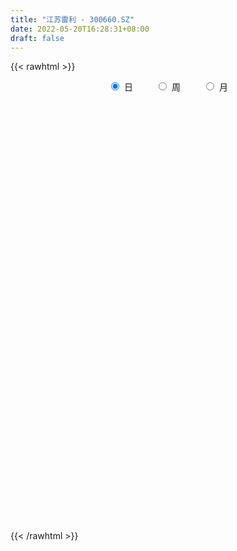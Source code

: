 ```yaml
---
title: "江苏雷利 - 300660.SZ"
date: 2022-05-20T16:28:31+08:00
draft: false
---
```

{{< rawhtml >}}
    <div style="text-align: center">
        <label style="padding: 1rem;"><input style="margin-right: .5rem" type="radio" name="period" value="D" checked onclick="period_change(this)">日</label>
        <label style="padding: 1rem;"><input style="margin-right: .5rem" type="radio" name="period" value="W" onclick="period_change(this)">周</label>
        <label style="padding: 1rem;"><input style="margin-right: .5rem" type="radio" name="period" value="M" onclick="period_change(this)">月</label>
    </div>
    <div id="chart" style="height: 700px;"></div> 
    <script type="text/javascript">
        const D_v = [18212.62,13602.16,22638.47,30688.17,16677.58,13770.68,15318.28,13993.6,10429.34,13231.36,35379.14,36977.84,20770.5,19318.08,13027.74,27598.6,20197.17,22085.17,17814.65,19044.44,10967.69,9831.09,13785.48,11410.17,9600.2,11944.2,9345.96,57490.94,29128.0,15363.92,13979.09,13079.32,10634.38,15704.59,8491.41,9332.41,8872.46,18410.41,54570.73,36798.44,25880.88,20457.76,26029.63,28889.64,24336.36,15815.64,35443.88,31363.63,48476.03,34643.98,39084.92,118662.43,126195.39,85886.24,130166.3,200307.66,227377.21,176655.79,147904.97,137652.65,107807.71,78541.94,90539.6,72560.65,63195.58,45118.06,57731.21,61768.02,48194.64,52496.64,36331.47,25894.61,60601.31,57647.65,56613.77,40212.43,48151.85,85268.0,69148.36,35548.27,35657.9,42116.92,42008.68,26732.12,24503.56,35610.36,19392.86,20643.08,29662.1,32069.59,21390.6,36015.08,19051.45,13769.8,18108.59,19992.4,22591.59,13539.48,14946.23,21528.19,14798.61,13510.52,13236.88,13174.68,21281.36,21417.24,37147.68,131300.22,120363.52,78571.19,92066.36,76852.61,135238.87,113368.34,125539.39,89462.72,121589.6,243300.64,153957.78,147878.83,109537.11,93308.0,66403.68,60517.34,84748.15,55323.28,67740.48,72016.2,58498.72,76739.4,82985.68,79725.75,84306.4,56615.28,67200.19,40825.32,33281.68,41100.64,25290.64,60995.27,72166.64,58863.62,27056.52,20612.87,20973.08,19100.32,25601.92,17594.0,25478.92,22473.55,48141.52,38835.41,34725.61,38220.41,28424.36,35120.04,17841.28,14618.82,13593.52,12573.38,11994.72,29742.28,15092.22,17794.42,16215.15,10385.75,17003.26,11099.36,11629.24,19864.31,14223.68,18707.71,11625.13,11635.16,11960.0,16305.52,29495.64,23361.36,13616.59,17989.48,27125.84,19760.77,16979.81,20410.12,25344.92,17012.04,16291.6,25126.6,21837.66,14924.84,17313.6,17337.52,18806.88,23046.64,20669.8,19975.72,9723.2,9537.0,12789.6,18449.52,23382.75,26608.56,24232.24,27489.18,17008.71,12198.6,17713.52,18394.48,14332.12,10875.0,11264.2,7717.0,10356.52,10881.0,18307.35,14431.84,10383.4,10419.0,14303.8,10147.76,12689.0,14784.28,9507.54,13025.68,8809.98,8658.72,15606.0,9569.0,11004.96,10342.55,7609.6,7328.52,8159.0,18285.09,14475.16,15193.2,10834.08,13674.8,12393.0,11671.6,6181.55,9900.6,15700.04,9388.64,8273.44,10180.81,8208.12,9989.0,49613.01,27386.99]
const D_histogram = [0.0,0.0006254131,0.0165802363,-0.0348462587,-0.0496154475,-0.0498769075,-0.0733627187,-0.0657108893,-0.0787246554,-0.1007089002,-0.0258592648,0.0627677716,0.1159358807,0.1226146283,0.1038966801,0.1380027201,0.1619402247,0.1373306067,0.1431625428,0.1175308443,0.0957115645,0.075337634,0.0399180826,-0.002604407,-0.0221231048,-0.0235971396,-0.0506443202,0.0450210106,0.0484712234,0.0633926989,0.0520304377,0.0285001401,0.0227624048,-0.018799467,-0.0391121423,-0.0723938598,-0.0595641545,-0.0311330311,0.0458624392,0.0272646038,-0.0145985843,-0.0318019889,0.0031630866,0.0370773867,0.0454963716,0.0265413514,0.0749631352,0.0735614589,0.1372018923,0.1728665953,0.2014965845,0.4056376106,0.6500855402,0.747233209,0.7739781396,1.0999598463,1.3309730614,1.6079335991,1.6261989522,1.6008233302,1.4877019482,1.3610512348,0.9780161317,0.5523282289,0.2485981006,0.0219861098,-0.2312524849,-0.4714234464,-0.6106053374,-0.8558526797,-1.0117358227,-1.1030441443,-1.1542357447,-1.0683931777,-0.9459502458,-0.94778113,-0.8657041121,-0.9005670241,-0.9352842192,-0.9232006123,-0.9434919383,-0.8308896213,-0.7264313769,-0.6417468719,-0.52393137,-0.4822293747,-0.4599647146,-0.4142639056,-0.3917013615,-0.3526607776,-0.2700733257,-0.3304694622,-0.3393576926,-0.3153605413,-0.2961795588,-0.3097038284,-0.3231669752,-0.2943061832,-0.3214463231,-0.2373034698,-0.1651381869,-0.1396247449,-0.1360747004,-0.0772437685,0.0107754857,0.0371458971,0.1248790503,0.4267934282,0.659805271,0.7574159177,0.640148411,0.6188022995,0.7855599872,0.891206696,0.6740121507,0.4710856796,0.682335718,1.0039845108,1.0738219092,1.127777335,0.9372739696,0.8643276091,0.672911995,0.5395490359,0.2977240351,0.1262743949,-0.0695848372,-0.1924601164,-0.218676299,-0.2756095186,-0.2320347303,-0.1463641774,-0.1641870109,-0.2308909135,-0.3778163848,-0.509024088,-0.5476752385,-0.5984296284,-0.6080731584,-0.5294309658,-0.3887962165,-0.4780824926,-0.4676687464,-0.4325355499,-0.432542363,-0.4018957369,-0.317626959,-0.2704509746,-0.201155594,-0.1173412487,0.0027177158,0.0594221421,0.0624601935,-0.0456597914,-0.1423747406,-0.3350368045,-0.4289164007,-0.4537057958,-0.4596606217,-0.4345815375,-0.3859079508,-0.4115479742,-0.4272392208,-0.3512973018,-0.3257627816,-0.2507321152,-0.1550599287,-0.058770038,-0.0142317799,0.0600230659,0.1348344408,0.1579023385,0.1316530393,0.0551469916,-0.0004727054,0.0135223489,-0.1044742823,-0.1220021196,-0.1838511861,-0.220679075,-0.158980367,-0.1283820027,-0.0637049487,-0.0345201513,-0.0724284611,-0.0883340015,-0.0709063839,-0.0071729211,0.0611996545,0.0930183546,0.1536526348,0.2032921422,0.2678636991,0.2637704219,0.2909194139,0.3151425434,0.3144838797,0.2924421329,0.2319597483,0.1257747078,0.0032438003,-0.1020566715,-0.1946338674,-0.2260764531,-0.2278865059,-0.2679450733,-0.352878967,-0.3343242138,-0.2670698759,-0.204117291,-0.1320177527,-0.0742563557,-0.0168533509,0.0035309105,0.0436701045,0.033360831,0.0129556575,0.0395931983,0.0674261573,0.081632121,0.0946624881,0.0658520575,0.0408947745,-0.0231901705,-0.0305297324,-0.0560930663,-0.0182204744,-0.0076253059,0.0351126431,0.084189462,0.0987368974,0.0657654531,0.0428792189,-0.0772447659,-0.1778138448,-0.1666370506,-0.1488057017,-0.0603904503,0.0537283061,0.1133969297,0.1604397713,0.2133298719,0.2557771098,0.2901471948,0.3144389296,0.3202128407,0.3146239841,0.3193579961,0.3487314351,0.3305869753]
const D_fast = [0.0,0.0007817664,0.0208816487,-0.039256411,-0.0664294617,-0.0791601485,-0.1209866394,-0.1297625323,-0.1624574623,-0.2096189321,-0.141234113,-0.0369151337,0.0452369456,0.0825693503,0.0898255721,0.1584322921,0.2228548529,0.2325778865,0.2742004583,0.2779514709,0.2800600822,0.2785205602,0.2530805295,0.2099069381,0.1848574641,0.1774841444,0.1377758838,0.2446964672,0.2602644859,0.2910341361,0.2926794844,0.2762742218,0.2762270877,0.2299653491,0.1998746382,0.1484944558,0.1464331225,0.1670809881,0.2555420682,0.2437603837,0.1982475496,0.1730936477,0.2088494949,0.2520331417,0.2718262195,0.2595065371,0.3266691047,0.3436577932,0.4415986996,0.5204800514,0.5994841868,0.9050346156,1.3120039302,1.5959599012,1.8161993668,2.417171035,2.9809275155,3.659871453,4.0846865441,4.4595167546,4.7183208597,4.931932955,4.7934018849,4.5057960392,4.2642154361,4.0430999728,3.7320482568,3.3740214337,3.0821882084,2.6229776962,2.2141605974,1.8470912398,1.5073407033,1.3260849758,1.2120403462,0.9732641795,0.8389151694,0.5789105014,0.3103722515,0.0916557053,-0.1645086053,-0.2596286936,-0.3367782934,-0.4125305063,-0.4256978469,-0.5045531953,-0.5972797139,-0.6551448812,-0.7305076776,-0.779632288,-0.7645631676,-0.9075766696,-1.0013043231,-1.0561473072,-1.1110112143,-1.2019614411,-1.2962163317,-1.3409320855,-1.4484338062,-1.4236168203,-1.3927360842,-1.4021288284,-1.432597459,-1.3930774692,-1.3023643436,-1.2667074579,-1.1477545421,-0.7391418071,-0.3411786466,-0.0542140205,-0.0114444244,0.121910039,0.4850577235,0.8135061062,0.7648145986,0.6796595474,1.0614935153,1.6341384358,1.9724313116,2.3083310711,2.3521461981,2.4952817398,2.4720941245,2.4736184244,2.3062244323,2.1663433909,1.9530879494,1.7820976411,1.7012123838,1.5753767846,1.5609428902,1.6100223988,1.5511528126,1.4267261817,1.1853466141,0.9268828889,0.7513129288,0.5509511318,0.3892893122,0.3355737633,0.3790094585,0.1702025592,0.0636991189,-0.0093015722,-0.117443976,-0.1872712841,-0.182409246,-0.2028460053,-0.1838395232,-0.1293604899,-0.0086220965,0.0629378653,0.0815909651,-0.0379439677,-0.1702526021,-0.4466738671,-0.6477825635,-0.7859984075,-0.9068683889,-0.990434689,-1.03823809,-1.1667651069,-1.2892661588,-1.3011485652,-1.3570547404,-1.3447071028,-1.2877998984,-1.2062025172,-1.1652222041,-1.0759615918,-0.9674416068,-0.9048981244,-0.8982341638,-0.9609534635,-1.0166913369,-0.9993156954,-1.1434308972,-1.1914592644,-1.2992711274,-1.391268785,-1.3693151688,-1.3708123052,-1.3220614883,-1.3015067288,-1.3575221539,-1.3955111946,-1.395810173,-1.3338699404,-1.2501974512,-1.1951241625,-1.0960767236,-0.9956141806,-0.864076699,-0.8022273707,-0.7023485252,-0.5993397599,-0.5213774537,-0.4703086673,-0.4728011148,-0.5475424783,-0.6692624357,-0.8000770755,-0.9413127382,-1.0292744371,-1.0880561164,-1.1951009522,-1.3682545876,-1.4332808878,-1.4327940189,-1.4208707567,-1.3817756566,-1.3425783485,-1.2893886815,-1.2681216924,-1.2170649723,-1.2190340381,-1.2362002972,-1.1996644568,-1.1549749585,-1.1203609646,-1.0836649754,-1.0960123916,-1.110745981,-1.1806284687,-1.1956004636,-1.2351870641,-1.2018695908,-1.1931807488,-1.1416646391,-1.0715404546,-1.0323087949,-1.0488388759,-1.0610053054,-1.2004404817,-1.3454630218,-1.3759454902,-1.3953155668,-1.321997928,-1.194447095,-1.106429239,-1.0192764545,-0.913053886,-0.8066623707,-0.6997554869,-0.5968540197,-0.5110268984,-0.437959759,-0.353386248,-0.2368299502,-0.1723276661]
const D_slow = [0.0,0.0001563533,0.0043014124,-0.0044101523,-0.0168140142,-0.0292832411,-0.0476239207,-0.064051643,-0.0837328069,-0.1089100319,-0.1153748481,-0.0996829053,-0.0706989351,-0.040045278,-0.014071108,0.020429572,0.0609146282,0.0952472799,0.1310379156,0.1604206266,0.1843485177,0.2031829262,0.2131624469,0.2125113451,0.2069805689,0.201081284,0.188420204,0.1996754566,0.2117932625,0.2276414372,0.2406490467,0.2477740817,0.2534646829,0.2487648161,0.2389867805,0.2208883156,0.205997277,0.1982140192,0.209679629,0.21649578,0.2128461339,0.2048956367,0.2056864083,0.214955755,0.2263298479,0.2329651857,0.2517059695,0.2700963342,0.3043968073,0.3476134561,0.3979876023,0.4993970049,0.66191839,0.8487266922,1.0422212271,1.3172111887,1.6499544541,2.0519378538,2.4584875919,2.8586934244,3.2306189115,3.5708817202,3.8153857531,3.9534678104,4.0156173355,4.021113863,3.9633007417,3.8454448801,3.6927935458,3.4788303759,3.2258964202,2.9501353841,2.6615764479,2.3944781535,2.157990592,1.9210453095,1.7046192815,1.4794775255,1.2456564707,1.0148563176,0.778983333,0.5712609277,0.3896530835,0.2292163655,0.098233523,-0.0223238206,-0.1373149993,-0.2408809757,-0.338806316,-0.4269715104,-0.4944898419,-0.5771072074,-0.6619466306,-0.7407867659,-0.8148316556,-0.8922576127,-0.9730493565,-1.0466259023,-1.1269874831,-1.1863133505,-1.2275978973,-1.2625040835,-1.2965227586,-1.3158337007,-1.3131398293,-1.303853355,-1.2726335924,-1.1659352354,-1.0009839176,-0.8116299382,-0.6515928354,-0.4968922606,-0.3005022637,-0.0777005898,0.0908024479,0.2085738678,0.3791577973,0.630153925,0.8986094023,1.1805537361,1.4148722285,1.6309541307,1.7991821295,1.9340693885,2.0085003972,2.040068996,2.0226727867,1.9745577576,1.9198886828,1.8509863032,1.7929776206,1.7563865762,1.7153398235,1.6576170951,1.5631629989,1.4359069769,1.2989881673,1.1493807602,0.9973624706,0.8650047291,0.767805675,0.6482850518,0.5313678653,0.4232339778,0.315098387,0.2146244528,0.135217713,0.0676049694,0.0173160709,-0.0120192413,-0.0113398123,0.0035157232,0.0191307716,0.0077158237,-0.0278778615,-0.1116370626,-0.2188661628,-0.3322926117,-0.4472077672,-0.5558531515,-0.6523301392,-0.7552171328,-0.862026938,-0.9498512634,-1.0312919588,-1.0939749876,-1.1327399698,-1.1474324793,-1.1509904242,-1.1359846577,-1.1022760475,-1.0628004629,-1.0298872031,-1.0161004552,-1.0162186315,-1.0128380443,-1.0389566149,-1.0694571448,-1.1154199413,-1.1705897101,-1.2103348018,-1.2424303025,-1.2583565396,-1.2669865775,-1.2850936927,-1.3071771931,-1.3249037891,-1.3266970194,-1.3113971057,-1.2881425171,-1.2497293584,-1.1989063228,-1.1319403981,-1.0659977926,-0.9932679391,-0.9144823033,-0.8358613334,-0.7627508001,-0.7047608631,-0.6733171861,-0.672506236,-0.6980204039,-0.7466788708,-0.803197984,-0.8601696105,-0.9271558788,-1.0153756206,-1.098956674,-1.165724143,-1.2167534657,-1.2497579039,-1.2683219928,-1.2725353306,-1.2716526029,-1.2607350768,-1.2523948691,-1.2491559547,-1.2392576551,-1.2224011158,-1.2019930856,-1.1783274635,-1.1618644492,-1.1516407555,-1.1574382982,-1.1650707313,-1.1790939978,-1.1836491164,-1.1855554429,-1.1767772821,-1.1557299166,-1.1310456923,-1.114604329,-1.1038845243,-1.1231957158,-1.167649177,-1.2093084396,-1.2465098651,-1.2616074776,-1.2481754011,-1.2198261687,-1.1797162259,-1.1263837579,-1.0624394804,-0.9899026817,-0.9112929493,-0.8312397391,-0.7525837431,-0.6727442441,-0.5855613853,-0.5029146415]
const D_data = [['2021-04-22', 18.8683, 19.2984, 18.8292, 19.4255],['2021-04-23', 19.1616, 19.3082, 19.1322, 19.4744],['2021-04-26', 19.3375, 19.5526, 19.1518, 19.7384],['2021-04-27', 19.3375, 18.6043, 18.5261, 19.3375],['2021-04-28', 18.4968, 18.8487, 18.4675, 19.1518],['2021-04-29', 18.7021, 18.9465, 18.7021, 19.0345],['2021-04-30', 18.8976, 18.5359, 18.5066, 19.1225],['2021-05-06', 18.5554, 18.8194, 18.2915, 18.8878],['2021-05-07', 18.8585, 18.4772, 18.4283, 18.9172],['2021-05-10', 18.4675, 18.1839, 18.0862, 18.5652],['2021-05-11', 18.0275, 19.4744, 17.9395, 19.5526],['2021-05-12', 19.582, 20.0903, 19.3669, 20.1294],['2021-05-13', 20.0317, 20.0903, 19.7579, 20.1588],['2021-05-14', 20.0805, 19.7579, 19.6406, 20.0805],['2021-05-17', 19.7579, 19.494, 19.3864, 19.8948],['2021-05-18', 19.406, 20.2956, 19.3669, 20.4032],['2021-05-19', 20.1783, 20.452, 19.9535, 20.4814],['2021-05-20', 20.452, 19.973, 19.8752, 20.6085],['2021-05-21', 19.9437, 20.4325, 19.8459, 20.5498],['2021-05-24', 20.4618, 20.1099, 20.0414, 20.9018],['2021-05-25', 20.0414, 20.1392, 19.6015, 20.237],['2021-05-26', 20.0414, 20.1392, 19.9241, 20.3152],['2021-05-27', 20.2174, 19.8752, 19.8068, 20.2174],['2021-05-28', 20.08, 19.62, 19.58, 20.1],['2021-05-31', 19.74, 19.76, 19.5, 19.93],['2021-06-01', 19.68, 19.94, 19.44, 20.05],['2021-06-02', 19.88, 19.54, 19.51, 19.9],['2021-06-03', 19.61, 21.29, 19.56, 21.64],['2021-06-04', 21.16, 20.47, 20.33, 21.29],['2021-06-07', 20.5, 20.74, 20.48, 20.95],['2021-06-08', 20.6, 20.5, 20.23, 20.74],['2021-06-09', 20.35, 20.32, 20.07, 20.5],['2021-06-10', 20.2, 20.52, 20.2, 20.65],['2021-06-11', 20.5, 19.98, 19.82, 20.73],['2021-06-15', 19.97, 20.09, 19.87, 20.31],['2021-06-16', 20.04, 19.77, 19.69, 20.1],['2021-06-17', 19.65, 20.27, 19.65, 20.31],['2021-06-18', 20.29, 20.57, 20.02, 20.58],['2021-07-05', 20.82, 21.5, 20.6, 23.43],['2021-07-06', 21.48, 20.52, 20.28, 21.48],['2021-07-07', 20.14, 20.1, 19.84, 20.32],['2021-07-08', 20.1, 20.26, 19.85, 20.3],['2021-07-09', 20.22, 20.98, 20.06, 21.14],['2021-07-12', 21.07, 21.2, 20.79, 21.29],['2021-07-13', 21.3, 21.06, 20.58, 21.31],['2021-07-14', 21.02, 20.75, 20.64, 21.05],['2021-07-15', 20.64, 21.75, 20.6, 21.88],['2021-07-16', 21.86, 21.35, 21.22, 22.37],['2021-07-19', 21.19, 22.46, 21.05, 22.52],['2021-07-20', 22.24, 22.55, 22.0, 22.62],['2021-07-21', 22.45, 22.84, 22.39, 23.1],['2021-07-22', 23.2, 25.98, 22.88, 27.4],['2021-07-23', 25.5, 28.21, 25.5, 29.04],['2021-07-26', 27.78, 27.96, 26.85, 28.5],['2021-07-27', 27.48, 28.16, 26.81, 30.39],['2021-07-28', 28.2, 33.79, 27.8, 33.79],['2021-07-29', 36.84, 35.3, 32.68, 36.84],['2021-07-30', 34.0, 38.7, 33.6, 38.79],['2021-08-02', 36.3, 37.88, 34.5, 42.8],['2021-08-03', 37.8, 38.99, 35.36, 39.98],['2021-08-04', 36.62, 39.19, 36.62, 40.88],['2021-08-05', 39.19, 40.0, 38.58, 41.85],['2021-08-06', 38.99, 36.87, 36.57, 39.82],['2021-08-09', 36.03, 35.31, 34.66, 36.33],['2021-08-10', 35.86, 35.75, 35.19, 37.77],['2021-08-11', 34.89, 35.96, 34.89, 36.44],['2021-08-12', 36.99, 34.81, 34.17, 36.99],['2021-08-13', 35.3, 33.91, 33.6, 35.85],['2021-08-16', 34.0, 34.25, 33.56, 35.52],['2021-08-17', 34.26, 31.8, 31.8, 34.8],['2021-08-18', 31.91, 31.56, 31.11, 32.32],['2021-08-19', 31.47, 31.29, 30.91, 31.95],['2021-08-20', 31.29, 30.9, 30.41, 31.45],['2021-08-23', 31.26, 32.18, 31.04, 32.3],['2021-08-24', 32.18, 32.72, 31.44, 32.86],['2021-08-25', 32.93, 31.02, 30.89, 33.47],['2021-08-26', 31.33, 31.82, 31.21, 32.66],['2021-08-27', 31.75, 30.0, 29.75, 32.45],['2021-08-30', 30.0, 29.27, 28.5, 31.07],['2021-08-31', 29.01, 29.21, 28.4, 29.6],['2021-09-01', 28.82, 28.16, 27.73, 29.21],['2021-09-02', 28.19, 29.46, 28.16, 29.83],['2021-09-03', 29.12, 29.39, 28.98, 30.5],['2021-09-06', 29.05, 29.15, 28.39, 29.5],['2021-09-07', 29.07, 29.67, 28.69, 29.77],['2021-09-08', 30.3, 28.75, 28.66, 30.46],['2021-09-09', 28.66, 28.29, 28.07, 28.94],['2021-09-10', 28.79, 28.39, 27.94, 28.98],['2021-09-13', 28.81, 27.92, 27.62, 28.81],['2021-09-14', 27.8, 27.94, 27.45, 28.74],['2021-09-15', 27.8, 28.5, 27.51, 28.56],['2021-09-16', 28.45, 26.45, 26.4, 28.45],['2021-09-17', 26.39, 26.55, 26.32, 26.96],['2021-09-22', 26.16, 26.64, 26.15, 27.1],['2021-09-23', 26.88, 26.34, 26.31, 27.29],['2021-09-24', 26.28, 25.58, 25.56, 26.5],['2021-09-27', 25.61, 25.12, 25.05, 26.8],['2021-09-28', 25.22, 25.3, 24.9, 25.56],['2021-09-29', 25.01, 24.2, 24.18, 25.25],['2021-09-30', 24.25, 25.36, 24.25, 25.4],['2021-10-08', 25.4, 25.3, 25.06, 25.64],['2021-10-11', 25.18, 24.68, 24.51, 25.64],['2021-10-12', 24.76, 24.19, 23.9, 24.91],['2021-10-13', 24.49, 24.78, 23.91, 25.05],['2021-10-14', 25.0, 25.33, 24.53, 25.64],['2021-10-15', 25.47, 24.7, 24.24, 25.64],['2021-10-18', 24.95, 25.66, 24.81, 25.86],['2021-10-19', 27.1, 29.45, 27.1, 29.58],['2021-10-20', 28.1, 30.32, 27.66, 31.3],['2021-10-21', 29.71, 29.96, 29.32, 31.09],['2021-10-22', 29.88, 27.67, 27.67, 29.89],['2021-10-25', 27.75, 28.92, 27.5, 29.3],['2021-10-26', 29.0, 32.18, 28.56, 33.35],['2021-10-27', 31.53, 32.8, 31.02, 33.5],['2021-10-28', 31.46, 29.08, 28.96, 32.18],['2021-10-29', 29.24, 28.6, 27.98, 30.49],['2021-11-01', 28.58, 34.32, 28.11, 34.32],['2021-11-02', 34.78, 37.9, 34.33, 40.0],['2021-11-03', 38.56, 36.75, 35.81, 39.2],['2021-11-04', 36.0, 37.92, 35.55, 39.43],['2021-11-05', 37.0, 35.5, 35.3, 38.15],['2021-11-08', 34.79, 37.2, 34.79, 37.5],['2021-11-09', 36.58, 35.86, 35.61, 37.19],['2021-11-10', 36.01, 36.46, 35.2, 36.85],['2021-11-11', 36.05, 34.7, 34.38, 37.35],['2021-11-12', 34.71, 34.92, 34.7, 35.5],['2021-11-15', 34.9, 33.93, 33.7, 35.94],['2021-11-16', 33.84, 34.16, 32.38, 35.05],['2021-11-17', 34.02, 35.08, 33.55, 35.28],['2021-11-18', 35.0, 34.54, 34.54, 36.43],['2021-11-19', 33.73, 35.82, 32.12, 35.85],['2021-11-22', 35.5, 36.8, 35.17, 36.96],['2021-11-23', 38.2, 35.81, 35.8, 39.8],['2021-11-24', 35.08, 35.05, 34.6, 36.82],['2021-11-25', 34.5, 33.45, 32.84, 34.6],['2021-11-26', 33.4, 32.75, 32.26, 33.46],['2021-11-29', 32.34, 33.22, 32.15, 33.44],['2021-11-30', 33.22, 32.54, 32.45, 33.84],['2021-12-01', 32.41, 32.56, 32.24, 33.15],['2021-12-02', 32.3, 33.53, 31.37, 33.84],['2021-12-03', 34.0, 34.65, 33.1, 36.23],['2021-12-06', 33.67, 31.66, 31.65, 34.27],['2021-12-07', 32.0, 32.4, 31.19, 32.44],['2021-12-08', 32.28, 32.54, 32.15, 32.8],['2021-12-09', 32.4, 31.9, 31.63, 32.6],['2021-12-10', 31.9, 32.07, 31.39, 32.43],['2021-12-13', 32.07, 32.79, 31.83, 33.28],['2021-12-14', 32.38, 32.46, 32.17, 33.08],['2021-12-15', 32.3, 32.87, 32.27, 33.1],['2021-12-16', 32.86, 33.34, 32.32, 33.49],['2021-12-17', 33.03, 34.3, 32.65, 34.52],['2021-12-20', 34.28, 34.01, 33.34, 34.86],['2021-12-21', 33.63, 33.55, 33.55, 35.19],['2021-12-22', 33.57, 31.88, 31.75, 33.67],['2021-12-23', 32.09, 31.39, 31.03, 32.3],['2021-12-24', 31.7, 29.2, 29.19, 31.78],['2021-12-27', 29.18, 29.33, 29.0, 29.69],['2021-12-28', 29.49, 29.48, 28.82, 29.74],['2021-12-29', 29.78, 29.21, 29.01, 29.78],['2021-12-30', 29.3, 29.22, 29.15, 29.81],['2021-12-31', 29.23, 29.3, 29.11, 29.73],['2022-01-04', 28.85, 28.01, 27.61, 28.88],['2022-01-05', 28.01, 27.57, 27.26, 28.1],['2022-01-06', 27.62, 28.44, 27.31, 28.68],['2022-01-07', 28.53, 27.67, 27.58, 28.85],['2022-01-10', 27.76, 28.18, 27.73, 28.38],['2022-01-11', 28.27, 28.58, 28.1, 28.99],['2022-01-12', 28.6, 28.86, 28.51, 28.96],['2022-01-13', 28.96, 28.4, 28.32, 29.08],['2022-01-14', 28.46, 28.95, 28.04, 29.35],['2022-01-17', 28.95, 29.28, 28.68, 29.28],['2022-01-18', 30.0, 28.86, 28.76, 30.0],['2022-01-19', 28.85, 28.2, 27.88, 28.99],['2022-01-20', 28.61, 27.22, 27.17, 28.61],['2022-01-21', 27.22, 27.0, 26.84, 27.54],['2022-01-24', 27.45, 27.62, 27.02, 28.42],['2022-01-25', 28.06, 25.5, 25.4, 28.06],['2022-01-26', 25.49, 26.15, 25.49, 26.65],['2022-01-27', 26.16, 25.1, 25.1, 26.44],['2022-01-28', 25.68, 24.82, 24.78, 25.8],['2022-02-07', 25.78, 25.8, 25.6, 26.6],['2022-02-08', 26.01, 25.37, 25.0, 26.24],['2022-02-09', 25.4, 25.8, 24.98, 25.87],['2022-02-10', 25.61, 25.39, 25.11, 25.78],['2022-02-11', 25.19, 24.3, 24.13, 25.68],['2022-02-14', 24.12, 24.18, 23.91, 24.62],['2022-02-15', 24.01, 24.35, 23.8, 24.37],['2022-02-16', 24.45, 24.93, 24.36, 25.35],['2022-02-17', 25.16, 25.18, 24.81, 25.49],['2022-02-18', 24.98, 24.87, 24.7, 25.3],['2022-02-21', 24.96, 25.4, 24.89, 25.55],['2022-02-22', 25.28, 25.53, 25.16, 25.79],['2022-02-23', 25.75, 26.05, 25.4, 26.1],['2022-02-24', 26.05, 25.41, 25.04, 26.4],['2022-02-25', 25.45, 25.94, 25.45, 26.33],['2022-02-28', 25.98, 26.15, 25.26, 26.23],['2022-03-01', 26.16, 26.03, 25.82, 26.38],['2022-03-02', 25.88, 25.83, 25.62, 26.06],['2022-03-03', 25.85, 25.23, 25.08, 25.89],['2022-03-04', 25.24, 24.25, 24.21, 25.44],['2022-03-07', 24.1, 23.38, 23.0, 24.41],['2022-03-08', 23.41, 22.84, 22.72, 23.51],['2022-03-09', 23.2, 22.24, 21.28, 23.2],['2022-03-10', 22.65, 22.39, 22.24, 23.12],['2022-03-11', 22.34, 22.37, 21.55, 22.47],['2022-03-14', 22.15, 21.45, 21.4, 22.18],['2022-03-15', 21.47, 20.16, 20.08, 21.89],['2022-03-16', 20.5, 20.85, 19.78, 20.88],['2022-03-17', 21.04, 21.29, 21.03, 21.6],['2022-03-18', 21.3, 21.23, 20.93, 21.35],['2022-03-21', 21.2, 21.4, 21.18, 21.75],['2022-03-22', 21.34, 21.31, 21.05, 21.55],['2022-03-23', 21.32, 21.4, 21.2, 21.68],['2022-03-24', 21.38, 20.96, 20.9, 21.38],['2022-03-25', 21.0, 21.21, 20.91, 21.71],['2022-03-28', 20.95, 20.51, 20.28, 21.03],['2022-03-29', 20.51, 20.14, 20.03, 20.77],['2022-03-30', 20.14, 20.59, 20.14, 20.6],['2022-03-31', 20.61, 20.62, 20.57, 21.26],['2022-04-01', 20.41, 20.45, 20.3, 20.6],['2022-04-06', 20.45, 20.41, 20.21, 20.83],['2022-04-07', 20.24, 19.74, 19.74, 20.46],['2022-04-08', 19.8, 19.52, 19.31, 19.99],['2022-04-11', 19.19, 18.63, 18.5, 19.52],['2022-04-12', 18.61, 18.96, 18.36, 19.02],['2022-04-13', 18.93, 18.44, 18.36, 18.93],['2022-04-14', 18.6, 19.07, 18.51, 19.36],['2022-04-15', 18.93, 18.68, 18.44, 18.94],['2022-04-18', 18.46, 19.07, 18.0, 19.1],['2022-04-19', 18.99, 19.28, 18.99, 19.69],['2022-04-20', 19.32, 18.93, 18.81, 19.5],['2022-04-21', 18.93, 18.19, 18.11, 19.1],['2022-04-22', 18.19, 18.05, 17.74, 18.24],['2022-04-25', 17.7, 16.27, 16.24, 17.86],['2022-04-26', 16.16, 15.65, 15.55, 16.74],['2022-04-27', 15.65, 16.5, 15.51, 16.59],['2022-04-28', 16.4, 16.36, 16.1, 16.6],['2022-04-29', 16.49, 17.27, 16.3, 17.33],['2022-05-05', 17.2, 17.96, 17.11, 18.09],['2022-05-06', 17.52, 17.64, 17.39, 18.04],['2022-05-09', 17.64, 17.71, 17.58, 17.99],['2022-05-10', 17.6, 18.04, 17.51, 18.08],['2022-05-11', 18.04, 18.2, 17.89, 18.85],['2022-05-12', 18.15, 18.38, 18.05, 18.64],['2022-05-13', 18.59, 18.52, 18.15, 18.65],['2022-05-16', 18.52, 18.5, 18.31, 18.89],['2022-05-17', 18.6, 18.5, 18.16, 18.66],['2022-05-18', 18.51, 18.78, 18.36, 18.78],['2022-05-19', 19.09, 19.36, 19.0, 20.15],['2022-05-20', 19.04, 18.99, 18.84, 19.24]]
const W_v = [123191.2,95382.19,93334.87,77873.0,73251.44,53362.29,38718.05,39312.72,60143.32,83676.29,147642.21,92381.82,60725.23,46773.45,49131.92,40895.68,38613.88,67941.33,117723.17,94752.07,95095.21,47416.07,38453.76,33628.74,17115.77,17560.96,27247.73,13005.93,19585.55,31257.21,24165.81,21342.38,16226.78,10313.66,4595.53,18023.64,23879.5,25628.86,21943.06,23562.66,10659.76,79753.0,28842.23,32876.5,12746.23,27625.03,41039.12,67601.99,65131.25,40797.89,34815.54,32768.74,32677.98,32829.99,51152.65,33778.29,34886.31,27589.99,97568.91,50079.18,33227.96,37689.17,36959.66,52115.24,48468.06,28938.97,50535.86,35205.85,39697.9,42365.97,49557.14,111148.28,100371.96,47835.99,54152.55,28663.83,19908.11,38858.9,18223.44,51623.16,38587.72,43355.99,33504.97,45992.22,76624.92,115073.41,269982.62,179069.94,70861.8,54304.39,61863.94,103091.19,56987.41,41706.05,12826.2,37579.93,30388.51,29475.89,122433.72,78267.89,49575.38,43136.73,68561.41,50976.95,51308.82,34933.02,35915.18,52046.22,41131.93,28151.28,34858.62,32995.22,78060.58,67620.59,53551.79,49414.99,7357.28,69695.21,103087.99,43188.91,70771.13,35862.37,35589.6,30030.73,27789.29,23632.07,33035.03,59617.39,56098.81,52821.37,79948.72,106052.05,52946.92,90296.13,66179.32,99006.51,139225.19,107930.2,286087.77,99106.77,64911.6,56504.82,66531.37,100104.5,175182.65,115470.84,45885.35,152841.77,626604.8300000001,213903.61,219783.3,187444.39,150152.02,82418.69,159813.29,266975.37,213818.75,119961.01,106754.67,136150.06,98622.68,104904.28,271729.15,209448.19,315811.58,258117.41,142997.66,66861.94,55759.53,206166.86,121144.54,163077.67,413420.1199999999,220632.04,101822.9,92308.26,69508.04,75660.07,51130.52,75235.2,48718.86,81065.9,77223.77,79361.33,85185.67,57994.5,25264.71,24003.32,74330.78,97265.34,52563.78,60474.39,70941.6,56902.67,60789.76,146002.18,90455.12,99093.18,24422.94,125676.92,100723.33,65038.87,117509.3,68761.3,45106.69,163737.44,135849.15,367062.75,820393.2000000001,562446.87,300373.52,223518.67,287893.7,224480.13,126881.98,138188.82,51870.79,72605.49,14798.61,82620.68,459448.97,540461.9299999999,776263.96,360300.45,357980.48,328672.94,232834.87,146606.41,139289.91,175325.83,70621.72,78844.07,69981.92,68151.68,100768.59,109621.46,95192.74,97174.44,70475.04,118721.44,73513.72,58526.07,59685.8,36980.82,55669.38,44444.63,72462.33,24064.6,49444.27,105377.93]
const W_histogram = [0.0,-0.014039886,0.0469661279,-0.0371512359,-0.2725608578,-0.3736023631,-0.4453497623,-0.4572201948,-0.4043950012,-0.2955408326,-0.1126119904,0.0053873563,0.0476976236,0.1043711261,0.0755664016,0.088596959,0.0410846165,0.0897673779,0.1047274787,0.2185134679,0.0985251622,0.0409789641,0.0402354173,-0.0543738953,-0.1063172194,-0.1987524854,-0.2052611881,-0.2240357227,-0.2323853087,-0.2416637,-0.2493128144,-0.3265813167,-0.4483069694,-0.4868228658,-0.4562521035,-0.3756857727,-0.2407043046,-0.1754976665,-0.2356725288,-0.1194093699,-0.0446381483,0.0866605201,0.0738354688,0.1628440764,0.2083751092,0.276449454,0.3663887593,0.3550354636,0.1526827949,0.0550344019,-0.0777908469,-0.2690476942,-0.3459221696,-0.4115647651,-0.4418949698,-0.4129376596,-0.3444102386,-0.3626783504,-0.3461082321,-0.4020661849,-0.4053493127,-0.3604363421,-0.3030639639,-0.2410542379,-0.1395849081,-0.0597698657,-0.0854584248,-0.0925468589,-0.0421669961,0.0310240616,0.0779100714,0.2362249667,0.3002498926,0.3386790015,0.3633968894,0.3428395771,0.3236399823,0.323480212,0.3191644218,0.3420303826,0.3458318057,0.3511958215,0.3137954951,0.3357397108,0.3805837383,0.4293193941,0.5575881741,0.6099618865,0.6255636311,0.5740668117,0.556137753,0.5154033718,0.486505398,0.3579250537,0.2252676065,0.0802793337,-0.0104113346,-0.0678371872,-0.0287386952,-0.1162406179,-0.1297248292,-0.0891127846,-0.0938288172,-0.0704881515,-0.0531526258,-0.0373245142,-0.0158787637,-0.023653578,-0.0888487479,-0.0841523169,-0.0637003882,-0.0440451138,0.0350565283,0.1124874168,0.1565652452,0.15454291,0.1349498073,0.1324473724,0.1185777405,0.1029094638,0.0404392123,0.0163430543,-0.0348310654,-0.0624669598,-0.0938482572,-0.086157572,-0.0736612641,-0.0342872527,-0.0050118088,0.0249304625,0.0561020781,0.0795814327,0.0402209504,-0.0548128879,-0.0986758583,-0.0428157226,-0.069110147,-0.0065772712,-0.0030196008,-0.0286990548,-0.0700669023,-0.1219901478,-0.0953513639,-0.0170001758,0.0568223151,0.0525927686,0.0598065874,0.1503681009,0.1748676956,0.1644212253,0.1702858198,0.1688304629,0.1999140374,0.2118718452,0.2238340125,0.3120278265,0.2742146144,0.2099361194,0.238025753,0.2171807953,0.185599064,0.1897018183,0.2373618794,0.2662256239,0.2375242884,0.3072184161,0.2308379433,0.2423175223,0.2952356574,0.3201425107,0.2586974492,0.2306184558,0.1270642878,-0.0423656442,-0.1542643648,-0.2563246397,-0.3444205077,-0.4819932135,-0.5262206544,-0.5639510019,-0.5743836865,-0.6244927408,-0.6324064691,-0.5371522501,-0.5095258585,-0.4965007972,-0.4447558305,-0.3292720703,-0.2134498171,-0.1217182226,-0.094538741,-0.0310434084,0.022012972,0.0582027507,0.0867880093,0.1394792691,0.1960884141,0.1737535582,0.1482532275,0.2072450878,0.2769503263,0.2541819651,0.2801640322,0.2491856806,0.2524847106,0.2650325556,0.2795628305,0.708113411,1.6037427545,1.9552887753,1.870814828,1.5100254272,1.126173647,0.7639293038,0.4075874922,0.0190894878,-0.3137198293,-0.5455998629,-0.6906094837,-0.8064562686,-0.6682843362,-0.506806473,0.0429607272,0.3298264148,0.5305709555,0.4122476653,0.4163757358,0.2101854083,0.1894643289,-0.1821372888,-0.42191708,-0.6759467752,-0.7383413567,-0.8818001593,-1.0812163594,-1.1968502128,-1.1816200793,-1.05056334,-1.0275212445,-1.0831719673,-1.1355346821,-1.1090277003,-1.0791736332,-1.0571760253,-1.033102737,-0.9932340545,-0.9528639753,-0.8387338136,-0.6498965002,-0.4488173521]
const W_fast = [0.0,-0.0175498575,0.0551976883,-0.0382074844,-0.3417573208,-0.5361994169,-0.7192842566,-0.8454597378,-0.8937332945,-0.8587643341,-0.7039884895,-0.5846423037,-0.5304076304,-0.4476413465,-0.4575544705,-0.4223746734,-0.4596158618,-0.3884912559,-0.3473492854,-0.1789349293,-0.2742919445,-0.3215934014,-0.3122780939,-0.4204808804,-0.4990035094,-0.6411268966,-0.6989508964,-0.7737343617,-0.8401802749,-0.9098745912,-0.9798519092,-1.1387657406,-1.3725681357,-1.5327897485,-1.6162820121,-1.6296371245,-1.5548317325,-1.5334995111,-1.6525925055,-1.5661816892,-1.5025700047,-1.3496062062,-1.3439723903,-1.2142527636,-1.1166279535,-0.9794412451,-0.7979047501,-0.7204991799,-0.8846811499,-0.9685709424,-1.1208439029,-1.3793626737,-1.5427176916,-1.7112514783,-1.8520554254,-1.9263325301,-1.9439076688,-2.0528453681,-2.1228023079,-2.279276807,-2.3838972629,-2.4290933778,-2.4474869906,-2.4457408241,-2.3791677212,-2.3142951453,-2.3613483106,-2.3915734594,-2.3517353457,-2.2707882726,-2.2044247449,-1.987053608,-1.8479662088,-1.7248673496,-1.6093002393,-1.5441476574,-1.4824372566,-1.4017269739,-1.3262516586,-1.2178781021,-1.1276187277,-1.0344557565,-0.9934072092,-0.8875280657,-0.7475381036,-0.5914725993,-0.3238067758,-0.1189425917,0.0530500606,0.1450699442,0.2661753237,0.3542917855,0.4470201611,0.4079210803,0.3315805347,0.2066620953,0.1133685934,0.038983444,0.0708972621,-0.045664815,-0.0915802336,-0.0732463852,-0.101419622,-0.0957009943,-0.091653625,-0.0851566419,-0.0676805823,-0.0813687911,-0.168776148,-0.1851177963,-0.1805909646,-0.1719469687,-0.0840811945,0.0214715482,0.1046906879,0.1413040802,0.1554484293,0.1860578376,0.2018326407,0.21189173,0.1595312816,0.1395208872,0.0796390011,0.0363863667,-0.0184569949,-0.0323057028,-0.0382247109,-0.0074225126,0.0205999791,0.056774866,0.1019720011,0.1453467138,0.1160414692,0.007304409,-0.0612275261,-0.0160713211,-0.0596432821,0.0012452758,0.004048046,-0.0288061717,-0.0876907448,-0.1701115272,-0.1673105843,-0.0932094401,-0.0051813705,0.0037372751,0.0259027408,0.1540562795,0.2222727981,0.2529316341,0.3013676836,0.3421199424,0.4231820263,0.4881077953,0.5560284657,0.7222292364,0.7529696779,0.7411752127,0.8287712846,0.8622215257,0.8770395604,0.9285677693,1.0355683002,1.1309884507,1.1616681874,1.3081669191,1.289495932,1.3615548917,1.4882819411,1.593224422,1.5964537228,1.6260293434,1.5542412474,1.3742199043,1.2237550925,1.0576136577,0.8834126628,0.6253416536,0.4495590491,0.2708409511,0.1168123449,-0.0894198947,-0.2554352402,-0.2944690837,-0.3942241567,-0.5053242948,-0.5647682856,-0.531602543,-0.4691427441,-0.4078407052,-0.4042959089,-0.3485614284,-0.290001805,-0.2392613387,-0.1889790777,-0.1014180006,0.0042132478,0.0253167816,0.0368797578,0.14768289,0.28662571,0.3274028401,0.4234259153,0.4547439838,0.5211641914,0.5999701753,0.6843911578,1.2899700911,2.5865351232,3.4269033378,3.8101330976,3.8268500536,3.7245416851,3.5532796678,3.2988347293,2.9151090968,2.5038698224,2.1355898231,1.8179278313,1.5004669793,1.4715678277,1.5063440727,2.0668514547,2.4361737459,2.7695610254,2.7542996516,2.862521656,2.7088776806,2.7355226835,2.3183867435,1.9731276824,1.5501112933,1.3031313727,0.9392225303,0.4695022403,0.0546558338,-0.2255190527,-0.3571031483,-0.5909413639,-0.9173850786,-1.2536314639,-1.5043814071,-1.7443207484,-1.9866171468,-2.2208195427,-2.4292593738,-2.6271052885,-2.7226585802,-2.6962953919,-2.6074205817]
const W_slow = [0.0,-0.0035099715,0.0082315605,-0.0010562485,-0.069196463,-0.1625970538,-0.2739344943,-0.388239543,-0.4893382933,-0.5632235015,-0.5913764991,-0.59002966,-0.5781052541,-0.5520124726,-0.5331208722,-0.5109716324,-0.5007004783,-0.4782586338,-0.4520767641,-0.3974483972,-0.3728171066,-0.3625723656,-0.3525135112,-0.3661069851,-0.3926862899,-0.4423744113,-0.4936897083,-0.549698639,-0.6077949662,-0.6682108912,-0.7305390948,-0.812184424,-0.9242611663,-1.0459668827,-1.1600299086,-1.2539513518,-1.3141274279,-1.3580018446,-1.4169199768,-1.4467723192,-1.4579318563,-1.4362667263,-1.4178078591,-1.37709684,-1.3250030627,-1.2558906992,-1.1642935094,-1.0755346435,-1.0373639448,-1.0236053443,-1.043053056,-1.1103149795,-1.1967955219,-1.2996867132,-1.4101604557,-1.5133948706,-1.5994974302,-1.6901670178,-1.7766940758,-1.877210622,-1.9785479502,-2.0686570357,-2.1444230267,-2.2046865862,-2.2395828132,-2.2545252796,-2.2758898858,-2.2990266005,-2.3095683496,-2.3018123342,-2.2823348163,-2.2232785746,-2.1482161015,-2.0635463511,-1.9726971288,-1.8869872345,-1.8060772389,-1.7252071859,-1.6454160804,-1.5599084848,-1.4734505334,-1.385651578,-1.3072027042,-1.2232677765,-1.1281218419,-1.0207919934,-0.8813949499,-0.7289044783,-0.5725135705,-0.4289968676,-0.2899624293,-0.1611115863,-0.0394852368,0.0499960266,0.1063129282,0.1263827616,0.123779928,0.1068206312,0.0996359574,0.0705758029,0.0381445956,0.0158663994,-0.0075908049,-0.0252128427,-0.0385009992,-0.0478321277,-0.0518018186,-0.0577152131,-0.0799274001,-0.1009654794,-0.1168905764,-0.1279018549,-0.1191377228,-0.0910158686,-0.0518745573,-0.0132388298,0.020498622,0.0536104651,0.0832549003,0.1089822662,0.1190920693,0.1231778328,0.1144700665,0.0988533265,0.0753912622,0.0538518692,0.0354365532,0.02686474,0.0256117879,0.0318444035,0.045869923,0.0657652812,0.0758205188,0.0621172968,0.0374483322,0.0267444016,0.0094668648,0.007822547,0.0070676468,-0.0001071169,-0.0176238425,-0.0481213794,-0.0719592204,-0.0762092643,-0.0620036856,-0.0488554934,-0.0339038466,0.0036881786,0.0474051025,0.0885104089,0.1310818638,0.1732894795,0.2232679889,0.2762359502,0.3321944533,0.4102014099,0.4787550635,0.5312390934,0.5907455316,0.6450407304,0.6914404964,0.738865951,0.7982064208,0.8647628268,0.9241438989,1.000948503,1.0586579888,1.1192373694,1.1930462837,1.2730819114,1.3377562737,1.3954108876,1.4271769596,1.4165855485,1.3780194573,1.3139382974,1.2278331705,1.1073348671,0.9757797035,0.834791953,0.6911960314,0.5350728462,0.3769712289,0.2426831664,0.1153017017,-0.0088234976,-0.1200124552,-0.2023304727,-0.255692927,-0.2861224827,-0.3097571679,-0.31751802,-0.312014777,-0.2974640893,-0.275767087,-0.2408972697,-0.1918751662,-0.1484367767,-0.1113734698,-0.0595621978,0.0096753837,0.073220875,0.1432618831,0.2055583032,0.2686794809,0.3349376197,0.4048283274,0.5818566801,0.9827923687,1.4716145625,1.9393182696,2.3168246264,2.5983680381,2.789350364,2.8912472371,2.896019609,2.8175896517,2.681189686,2.508537315,2.3069232479,2.1398521638,2.0131505456,2.0238907274,2.1063473311,2.23899007,2.3420519863,2.4461459202,2.4986922723,2.5460583545,2.5005240323,2.3950447623,2.2260580685,2.0414727294,1.8210226895,1.5507185997,1.2515060465,0.9561010267,0.6934601917,0.4365798806,0.1657868887,-0.1180967818,-0.3953537069,-0.6651471152,-0.9294411215,-1.1877168057,-1.4360253194,-1.6742413132,-1.8839247666,-2.0463988916,-2.1586032297]
const W_data = [['2017-06-23', 30.6931, 29.2849, 28.6249, 31.1038],['2017-06-30', 29.2776, 29.0649, 28.6725, 30.209],['2017-07-07', 29.0539, 30.1467, 28.9732, 30.396],['2017-07-14', 29.813, 28.2692, 27.8951, 29.824],['2017-07-21', 28.1628, 25.3759, 25.2255, 28.1628],['2017-07-28', 25.3355, 25.8709, 25.1925, 26.6593],['2017-08-04', 26.0359, 25.4089, 25.3612, 26.2193],['2017-08-11', 25.3685, 25.5226, 25.3319, 26.201],['2017-08-18', 25.5886, 26.0359, 25.4492, 26.6483],['2017-08-25', 25.9626, 26.8207, 25.9626, 27.4844],['2017-09-01', 26.9197, 28.2948, 26.9197, 28.8559],['2017-09-08', 28.1885, 28.1702, 27.5578, 29.2849],['2017-09-15', 28.2178, 27.5944, 27.5101, 28.9622],['2017-09-22', 27.5211, 28.0235, 27.4331, 28.3645],['2017-09-29', 27.9538, 27.0224, 26.5493, 28.5039],['2017-10-13', 27.3597, 27.4954, 26.938, 27.6128],['2017-10-20', 27.5028, 26.6227, 26.0543, 27.5321],['2017-10-27', 26.5493, 27.8144, 26.1936, 28.0125],['2017-11-03', 27.7044, 27.5761, 27.3561, 29.0319],['2017-11-10', 27.8438, 29.2336, 27.5834, 29.7616],['2017-11-17', 29.516, 26.3586, 26.0726, 29.5563],['2017-11-24', 26.4173, 26.663, 26.2266, 27.0554],['2017-12-01', 26.5237, 27.1984, 25.7059, 27.2131],['2017-12-08', 26.9564, 25.7059, 24.9285, 27.015],['2017-12-15', 25.7059, 25.7242, 25.1925, 25.7976],['2017-12-22', 25.5776, 24.6425, 24.4958, 25.6986],['2017-12-29', 24.6058, 25.2219, 23.8651, 25.2219],['2018-01-05', 25.2292, 24.7525, 24.6608, 25.2292],['2018-01-12', 24.6975, 24.5435, 24.1694, 24.7525],['2018-01-19', 24.5325, 24.2024, 23.1206, 24.5325],['2018-01-26', 24.0044, 23.8797, 23.7734, 24.4591],['2018-02-02', 23.7844, 22.4349, 21.4155, 23.9714],['2018-02-09', 22.1892, 20.9021, 20.3887, 22.3506],['2018-02-14', 20.9094, 20.9938, 20.8654, 21.5035],['2018-02-23', 21.0341, 21.3018, 20.9901, 21.3348],['2018-03-02', 21.3715, 21.7235, 21.3605, 22.0535],['2018-03-09', 21.6355, 22.5596, 21.5842, 22.6146],['2018-03-16', 22.6366, 21.8702, 21.6355, 23.095],['2018-03-23', 21.8702, 19.9487, 19.747, 22.4276],['2018-03-30', 19.7286, 21.9655, 19.2593, 21.9655],['2018-04-04', 21.9985, 21.6905, 21.2761, 22.0645],['2018-04-13', 21.4155, 22.7686, 20.6491, 24.1181],['2018-04-20', 22.6256, 21.1441, 21.0854, 22.6293],['2018-04-27', 20.9571, 22.5229, 20.9058, 22.9373],['2018-05-04', 22.5083, 22.2992, 22.0242, 22.908],['2018-05-11', 22.2589, 22.9006, 22.2589, 23.414],['2018-05-18', 22.7943, 23.689, 22.4276, 23.799],['2018-05-25', 23.7514, 22.7624, 22.4081, 24.1584],['2018-06-01', 22.5886, 19.8411, 19.6606, 22.7624],['2018-06-08', 20.035, 20.2756, 19.7475, 20.7235],['2018-06-15', 20.0617, 19.0523, 17.8423, 20.289],['2018-06-22', 18.718, 17.147, 16.5922, 18.7247],['2018-06-29', 17.0133, 17.4412, 16.7125, 17.4412],['2018-07-06', 17.4479, 16.7125, 16.1777, 17.7019],['2018-07-13', 16.7593, 16.3582, 15.8902, 17.1002],['2018-07-20', 16.3582, 16.5454, 16.044, 16.8328],['2018-07-27', 16.5654, 16.7794, 16.3716, 17.0],['2018-08-03', 16.7794, 15.3087, 15.2418, 16.8596],['2018-08-10', 15.2017, 15.2084, 14.3728, 15.9103],['2018-08-17', 14.9878, 13.6307, 13.5973, 15.1549],['2018-08-24', 13.6842, 13.5304, 13.4034, 13.8647],['2018-08-31', 13.624, 13.6508, 13.624, 14.1856],['2018-09-07', 13.6441, 13.5171, 13.1026, 13.7109],['2018-09-14', 13.477, 13.37, 13.1962, 13.8246],['2018-09-21', 13.3098, 13.838, 13.2564, 13.838],['2018-09-28', 13.7243, 13.6575, 13.4502, 13.9984],['2018-10-12', 13.6374, 12.0999, 11.5249, 13.6374],['2018-10-19', 12.0999, 11.8458, 11.2977, 12.3806],['2018-10-26', 12.0999, 12.3004, 11.6988, 12.6012],['2018-11-02', 12.2001, 12.5879, 11.8659, 12.628],['2018-11-09', 12.6213, 12.3004, 12.2336, 13.0358],['2018-11-16', 12.3071, 14.0586, 12.3071, 14.2391],['2018-11-23', 13.9984, 13.3834, 13.2697, 14.4062],['2018-11-30', 13.37, 13.2965, 12.9355, 13.6575],['2018-12-07', 13.5104, 13.2898, 13.1026, 13.9449],['2018-12-14', 13.2029, 12.7416, 12.7282, 13.2898],['2018-12-21', 12.7416, 12.6547, 12.4341, 12.8218],['2018-12-28', 12.5745, 12.8486, 12.5678, 13.2697],['2019-01-04', 12.9488, 12.8018, 12.2068, 12.9488],['2019-01-11', 13.0023, 13.2296, 12.9021, 13.4369],['2019-01-18', 13.2697, 13.1227, 12.9555, 13.4703],['2019-01-25', 13.1494, 13.243, 12.9956, 13.5037],['2019-02-01', 13.2564, 12.6948, 12.3405, 13.477],['2019-02-15', 12.6547, 13.477, 12.6547, 13.6775],['2019-02-22', 13.477, 14.0652, 13.477, 14.1054],['2019-03-01', 14.1388, 14.5399, 14.0786, 14.8474],['2019-03-08', 14.5599, 16.278, 14.5466, 18.2634],['2019-03-15', 16.4852, 16.171, 15.8167, 18.2099],['2019-03-22', 16.044, 16.298, 15.8902, 16.5454],['2019-03-29', 16.0641, 15.7699, 15.2418, 16.2847],['2019-04-04', 15.9437, 16.405, 15.4958, 16.6457],['2019-04-12', 16.4117, 16.3582, 15.9304, 17.7888],['2019-04-19', 16.4585, 16.7058, 15.8702, 16.8328],['2019-04-26', 16.8128, 15.3688, 15.302, 16.8462],['2019-04-30', 15.3755, 14.8541, 14.6535, 15.4758],['2019-05-10', 14.707, 14.0853, 13.3098, 14.707],['2019-05-17', 14.0786, 14.1722, 13.8246, 14.8407],['2019-05-24', 14.0452, 14.1722, 13.6641, 14.6402],['2019-05-31', 14.1734, 15.3084, 13.8968, 16.5197],['2019-06-06', 15.0032, 13.5439, 13.4485, 15.2417],['2019-06-14', 13.5439, 14.1066, 13.5344, 14.4595],['2019-06-21', 14.1257, 14.7743, 14.1066, 14.7743],['2019-06-28', 14.7361, 14.2306, 14.0876, 15.6422],['2019-07-05', 14.4405, 14.5645, 14.4118, 14.946],['2019-07-12', 14.4309, 14.5454, 13.935, 14.7743],['2019-07-19', 14.6312, 14.574, 14.2211, 14.7648],['2019-07-26', 14.574, 14.7171, 13.935, 14.8601],['2019-08-02', 14.7171, 14.3642, 14.326, 15.1653],['2019-08-09', 14.5358, 13.3913, 13.3722, 14.6026],['2019-08-16', 13.5248, 14.0208, 13.3627, 14.1925],['2019-08-23', 14.0303, 14.2116, 14.0303, 14.45],['2019-08-30', 13.9254, 14.2497, 13.7633, 14.5931],['2019-09-06', 14.2783, 15.2417, 14.2497, 15.4038],['2019-09-12', 15.3561, 15.6899, 15.2035, 16.453],['2019-09-20', 15.7758, 15.6995, 15.0986, 15.8998],['2019-09-27', 15.5946, 15.3561, 14.7838, 15.7949],['2019-09-30', 15.2798, 15.194, 14.8983, 15.3943],['2019-10-11', 15.1749, 15.461, 14.5645, 16.0238],['2019-10-18', 15.6899, 15.3847, 15.3561, 16.6437],['2019-10-25', 15.5469, 15.3847, 15.194, 15.6422],['2019-11-01', 15.4706, 14.6598, 14.4786, 15.6899],['2019-11-08', 14.6789, 14.946, 14.6026, 15.089],['2019-11-15', 15.0604, 14.4118, 14.2211, 15.0604],['2019-11-22', 14.3832, 14.4691, 14.2306, 14.6694],['2019-11-29', 14.4214, 14.2116, 14.0303, 14.4977],['2019-12-06', 14.2116, 14.574, 14.1162, 14.5931],['2019-12-13', 14.574, 14.6312, 14.326, 14.698],['2019-12-20', 14.6598, 15.07, 14.6217, 15.2512],['2019-12-27', 15.0604, 15.1177, 14.8411, 15.4419],['2020-01-03', 15.07, 15.2989, 14.8029, 15.5087],['2020-01-10', 15.2417, 15.5183, 15.1463, 15.7949],['2020-01-17', 15.7662, 15.6327, 15.5659, 16.1573],['2020-01-23', 15.5755, 14.8601, 14.6408, 15.7376],['2020-02-07', 13.3722, 13.8014, 12.9049, 13.8014],['2020-02-14', 13.687, 14.0113, 13.563, 14.2497],['2020-02-21', 13.9826, 15.2417, 13.9826, 15.318],['2020-02-28', 15.2417, 14.2497, 14.2116, 15.5087],['2020-03-06', 14.2974, 15.4324, 14.2974, 15.6041],['2020-03-13', 15.2607, 14.8697, 14.0685, 17.4068],['2020-03-20', 15.0223, 14.4309, 13.8014, 15.1463],['2020-03-27', 13.935, 14.0113, 13.687, 14.3451],['2020-04-03', 13.83, 13.5439, 13.3913, 13.9159],['2020-04-10', 13.706, 14.3642, 13.6393, 14.574],['2020-04-17', 14.2116, 15.2417, 14.0113, 15.8139],['2020-04-24', 14.9746, 15.6041, 14.8124, 16.3576],['2020-04-30', 15.5755, 14.8506, 14.1162, 15.5755],['2020-05-08', 14.7838, 15.0414, 14.6217, 15.1081],['2020-05-15', 15.0414, 16.4339, 14.9078, 16.4339],['2020-05-22', 17.7406, 16.0524, 16.0333, 19.8866],['2020-05-29', 15.9856, 15.7985, 15.251, 16.3099],['2020-06-05', 15.6617, 16.1407, 15.6617, 16.61],['2020-06-12', 16.2776, 16.2189, 15.994, 17.2943],['2020-06-19', 16.2287, 16.8837, 16.0918, 17.0597],['2020-06-24', 16.9619, 16.9619, 16.6882, 17.3236],['2020-07-03', 16.8055, 17.2454, 16.5415, 17.353],['2020-07-10', 17.353, 18.7412, 17.2845, 19.3375],['2020-07-17', 18.7412, 17.5974, 17.353, 19.7873],['2020-07-24', 17.7049, 17.2552, 17.2552, 18.4479],['2020-07-31', 17.2063, 18.575, 16.8935, 18.575],['2020-08-07', 18.5848, 18.2524, 17.9884, 19.1127],['2020-08-14', 18.1937, 18.2328, 17.5094, 18.7314],['2020-08-21', 18.1546, 18.8585, 17.9493, 18.8683],['2020-08-28', 18.9465, 19.8264, 18.5945, 21.195],['2020-09-04', 20.0023, 20.1196, 19.4842, 21.0191],['2020-09-11', 20.2663, 19.7286, 18.3795, 22.1531],['2020-09-18', 19.8752, 21.4297, 19.8752, 21.9967],['2020-09-25', 21.4101, 19.9437, 19.6895, 21.7523],['2020-09-30', 19.9339, 21.2146, 19.6406, 21.4394],['2020-10-09', 21.6154, 22.29, 21.6154, 22.5833],['2020-10-16', 22.2704, 22.5735, 22.1922, 23.6],['2020-10-23', 22.5148, 21.8109, 21.4492, 23.2774],['2020-10-30', 21.8892, 22.378, 21.5861, 23.3361],['2020-11-06', 22.6322, 21.4199, 20.9995, 23.8053],['2020-11-13', 21.3124, 20.0903, 19.8948, 22.3878],['2020-11-20', 20.3054, 20.1685, 19.3473, 20.3738],['2020-11-27', 20.2272, 19.7384, 19.5135, 20.6182],['2020-12-04', 19.7384, 19.3375, 19.2789, 19.9632],['2020-12-11', 19.3375, 17.9395, 17.7538, 19.4158],['2020-12-18', 17.8418, 18.3599, 17.7049, 18.4186],['2020-12-25', 18.3013, 17.9102, 17.7049, 19.1225],['2020-12-31', 17.7538, 17.7733, 17.0597, 17.9004],['2021-01-08', 17.7733, 16.7175, 16.1407, 18.1351],['2021-01-15', 16.522, 16.6491, 15.6519, 16.7664],['2021-01-22', 16.5317, 17.7538, 16.4731, 18.0568],['2021-01-29', 17.5583, 16.8446, 16.5708, 18.0666],['2021-02-05', 16.6295, 16.3753, 16.2189, 17.5974],['2021-02-10', 16.4242, 16.6491, 16.0527, 16.737],['2021-02-19', 16.8153, 17.568, 16.7957, 17.6462],['2021-02-26', 17.6169, 17.9493, 17.1085, 17.9591],['2021-03-05', 18.0862, 18.0373, 17.6658, 18.6141],['2021-03-12', 18.1448, 17.4214, 16.8153, 18.3013],['2021-03-19', 17.4996, 18.0275, 17.265, 18.1742],['2021-03-26', 18.3306, 18.1644, 17.4409, 18.4186],['2021-04-02', 18.1839, 18.1839, 17.7929, 18.3697],['2021-04-09', 18.1351, 18.2817, 18.0373, 18.751],['2021-04-16', 19.3766, 18.8585, 18.6923, 19.8948],['2021-04-23', 18.9269, 19.3082, 18.7998, 19.5037],['2021-04-30', 19.3375, 18.5359, 18.4675, 19.7384],['2021-05-07', 18.5554, 18.4772, 18.2915, 18.9172],['2021-05-14', 18.4675, 19.7579, 17.9395, 20.1588],['2021-05-21', 19.7579, 20.4325, 19.3669, 20.6085],['2021-05-28', 20.4618, 19.62, 19.58, 20.9018],['2021-06-04', 19.74, 20.47, 19.44, 21.64],['2021-06-11', 20.5, 19.98, 19.82, 20.95],['2021-06-18', 19.97, 20.57, 19.65, 20.58],['2021-07-09', 20.82, 20.98, 19.84, 23.43],['2021-07-16', 21.07, 21.35, 20.58, 22.37],['2021-07-23', 21.19, 28.21, 21.05, 29.04],['2021-07-30', 27.78, 38.7, 26.81, 38.79],['2021-08-06', 36.3, 36.87, 34.5, 42.8],['2021-08-13', 36.03, 33.91, 33.6, 37.77],['2021-08-20', 34.0, 30.9, 30.41, 35.52],['2021-08-27', 31.26, 30.0, 29.75, 33.47],['2021-09-03', 30.0, 29.39, 27.73, 31.07],['2021-09-10', 29.05, 28.39, 27.94, 30.46],['2021-09-17', 28.81, 26.55, 26.32, 28.81],['2021-09-24', 26.16, 25.58, 25.56, 27.29],['2021-09-30', 25.61, 25.36, 24.18, 26.8],['2021-10-08', 25.4, 25.3, 25.06, 25.64],['2021-10-15', 25.18, 24.7, 23.9, 25.64],['2021-10-22', 24.95, 27.67, 24.81, 31.3],['2021-10-29', 27.75, 28.6, 27.5, 33.5],['2021-11-05', 28.58, 35.5, 28.11, 40.0],['2021-11-12', 34.79, 34.92, 34.38, 37.5],['2021-11-19', 34.9, 35.82, 32.12, 36.43],['2021-11-26', 35.5, 32.75, 32.26, 39.8],['2021-12-03', 32.34, 34.65, 31.37, 36.23],['2021-12-10', 33.67, 32.07, 31.19, 34.27],['2021-12-17', 32.07, 34.3, 31.83, 34.52],['2021-12-24', 34.28, 29.2, 29.19, 35.19],['2021-12-31', 29.18, 29.3, 28.82, 29.81],['2022-01-07', 28.85, 27.67, 27.26, 28.88],['2022-01-14', 27.76, 28.95, 27.73, 29.35],['2022-01-21', 28.95, 27.0, 26.84, 30.0],['2022-01-28', 27.45, 24.82, 24.78, 28.42],['2022-02-11', 25.78, 24.3, 24.13, 26.6],['2022-02-18', 24.12, 24.87, 23.8, 25.49],['2022-02-25', 24.96, 25.94, 24.89, 26.4],['2022-03-04', 25.98, 24.25, 24.21, 26.38],['2022-03-11', 24.1, 22.37, 21.28, 24.41],['2022-03-18', 22.15, 21.23, 19.78, 22.18],['2022-03-25', 21.2, 21.21, 20.9, 21.75],['2022-04-01', 20.95, 20.45, 20.03, 21.26],['2022-04-08', 20.45, 19.52, 19.31, 20.83],['2022-04-15', 19.19, 18.68, 18.36, 19.52],['2022-04-22', 18.46, 18.05, 17.74, 19.69],['2022-04-29', 17.7, 17.27, 15.51, 17.86],['2022-05-06', 17.2, 17.64, 17.11, 18.09],['2022-05-13', 17.64, 18.52, 17.51, 18.85],['2022-05-20', 18.52, 18.99, 18.16, 20.15]]
const M_v = [597122.5900000001,305274.84,343584.1199999999,267467.65,197335.14,335109.33,103999.9,101319.51,50353.66,101857.4,152131.49,204988.31,150215.46,162149.69,236652.76,166481.93,143107.59,333611.36,141583.39,180974.0,230013.06,586217.52,276474.79,219878.05,239541.41,206351.43,155965.81,256005.23,276103.0,139912.23,196192.38,267959.98,394707.15,578980.1000000001,492850.42,1039235.5600000002,702329.58,804791.9100000003,667394.1,937248.85,546148.6,846188.7199999997,302247.29,322836.67,181593.31,313245.91,421242.11,325462.26,221777.09,1487042.54,1478929.3899999999,509330.58,1097330.1899999999,1897600.1499999994,690296.42,317746.26,321964.36,350798.59,219704.92,178886.8]
const M_histogram = [0.0,-0.199851396,-0.1669868955,-0.2144898595,-0.1313033528,-0.1848580014,-0.3077824568,-0.5234495947,-0.6958110778,-0.7435904975,-0.6917647103,-0.7563550974,-0.9288358866,-1.0413143204,-1.218408672,-1.2473206844,-1.2685899839,-1.1257687309,-0.9797315648,-0.8392327399,-0.5434101179,-0.2144206948,-0.0234585439,0.1584702831,0.2270639595,0.3215505477,0.3632795489,0.4602295574,0.4913053716,0.4838320063,0.5488651505,0.5585170129,0.5201142604,0.4469375589,0.4820031153,0.5596845349,0.6843325761,0.8353213202,1.0198235249,1.1459563336,1.2499886411,1.0704499639,0.8006268852,0.5339579797,0.411795113,0.3182925573,0.2781239087,0.3166601706,0.3753583839,1.5480830801,1.5914095579,1.2808843466,1.2143978385,1.3462599006,1.1342513519,0.6361061133,0.3540603496,-0.2163492936,-0.797982403,-1.0307856761]
const M_fast = [0.0,-0.249814245,-0.2586964684,-0.3598218973,-0.3094612288,-0.4092303777,-0.6091004473,-0.9556299839,-1.3019442364,-1.5356212805,-1.6567366709,-1.9104158323,-2.3151055932,-2.6879126071,-3.1696091267,-3.5103513102,-3.8487681056,-3.9873890353,-4.0862847605,-4.1555941205,-3.995624028,-3.7202397786,-3.5351422637,-3.3135958659,-3.1882361996,-3.0133619745,-2.8808130861,-2.6688056883,-2.5149035311,-2.4014188948,-2.199169463,-2.0498883474,-1.9582625349,-1.9197048466,-1.7641385114,-1.546535958,-1.2508047728,-0.8909856987,-0.4515276127,-0.0389057207,0.3776237471,0.4656975609,0.3960312035,0.262851793,0.2436377045,0.2297082881,0.2590706167,0.3767719212,0.5293097305,2.0890551967,2.530234064,2.5399299394,2.7770428908,3.2454699281,3.3170242174,2.9779055071,2.7843748309,2.1598778642,1.378749154,0.888249462]
const M_slow = [0.0,-0.049962849,-0.0917095729,-0.1453320378,-0.178157876,-0.2243723763,-0.3013179905,-0.4321803892,-0.6061331586,-0.792030783,-0.9649719606,-1.1540607349,-1.3862697066,-1.6465982867,-1.9512004547,-2.2630306258,-2.5801781218,-2.8616203045,-3.1065531957,-3.3163613806,-3.4522139101,-3.5058190838,-3.5116837198,-3.472066149,-3.4153001591,-3.3349125222,-3.244092635,-3.1290352457,-3.0062089028,-2.8852509012,-2.7480346135,-2.6084053603,-2.4783767952,-2.3666424055,-2.2461416267,-2.1062204929,-1.9351373489,-1.7263070189,-1.4713511376,-1.1848620542,-0.872364894,-0.604752403,-0.4045956817,-0.2711061867,-0.1681574085,-0.0885842692,-0.019053292,0.0601117506,0.1539513466,0.5409721166,0.9388245061,1.2590455928,1.5626450524,1.8992100275,2.1827728655,2.3417993938,2.4303144812,2.3762271578,2.1767315571,1.919035138]
const M_data = [['2017-06-30', 22.0865, 29.0649, 22.0865, 38.8045],['2017-07-31', 29.0539, 25.9333, 25.1925, 30.396],['2017-08-31', 25.9186, 28.2398, 25.3319, 28.8559],['2017-09-29', 28.4158, 27.0224, 26.5493, 29.2849],['2017-10-31', 27.3597, 28.5955, 26.0543, 28.7752],['2017-11-30', 28.4158, 26.806, 25.7059, 29.7616],['2017-12-29', 26.7913, 25.2219, 23.8651, 27.2131],['2018-01-31', 25.2292, 22.7539, 22.7429, 25.2292],['2018-02-28', 22.7723, 21.6795, 20.3887, 22.8933],['2018-03-30', 21.6245, 21.9655, 19.2593, 23.095],['2018-04-27', 21.9985, 22.5229, 20.6491, 24.1181],['2018-05-31', 22.5083, 20.2957, 19.9347, 24.1584],['2018-06-29', 20.2622, 17.4412, 16.5922, 20.7235],['2018-07-31', 17.4479, 16.4117, 15.8902, 17.7019],['2018-08-31', 16.4785, 13.6508, 13.4034, 16.5922],['2018-09-28', 13.6441, 13.6575, 13.1026, 13.9984],['2018-10-31', 13.6374, 12.2603, 11.2977, 13.6374],['2018-11-30', 12.3338, 13.2965, 12.2336, 14.4062],['2018-12-28', 13.5104, 12.8486, 12.4341, 13.9449],['2019-01-31', 12.9488, 12.3673, 12.2068, 13.5037],['2019-02-28', 12.4542, 14.4597, 12.3739, 14.8474],['2019-03-29', 14.4663, 15.7699, 14.3728, 18.2634],['2019-04-30', 15.9437, 14.8541, 14.6535, 17.7888],['2019-05-31', 14.707, 15.3084, 13.3098, 16.5197],['2019-06-28', 15.0032, 14.2306, 13.4485, 15.6422],['2019-07-31', 14.4405, 14.7361, 13.935, 15.1653],['2019-08-30', 14.7361, 14.2497, 13.3627, 14.9078],['2019-09-30', 14.2783, 15.194, 14.2497, 16.453],['2019-10-31', 15.1749, 14.6598, 14.5645, 16.6437],['2019-11-29', 14.6217, 14.2116, 14.0303, 15.089],['2019-12-31', 14.2116, 15.2893, 14.1162, 15.4419],['2020-01-23', 15.4133, 14.8601, 14.6408, 16.1573],['2020-02-28', 13.3722, 14.2497, 12.9049, 15.5087],['2020-03-31', 14.2974, 13.5534, 13.5248, 17.4068],['2020-04-30', 13.563, 14.8506, 13.3913, 16.3576],['2020-05-29', 14.7838, 15.7985, 14.6217, 19.8866],['2020-06-30', 15.6617, 17.1476, 15.6617, 17.3236],['2020-07-31', 17.1379, 18.575, 16.8446, 19.7873],['2020-08-31', 18.5848, 20.4227, 17.5094, 21.195],['2020-09-30', 20.237, 21.2146, 18.3795, 22.1531],['2020-10-30', 21.6154, 22.378, 21.4492, 23.6],['2020-11-30', 22.6322, 19.4451, 19.3473, 23.8053],['2020-12-31', 19.4744, 17.7733, 17.0597, 19.9632],['2021-01-29', 17.7733, 16.8446, 15.6519, 18.1351],['2021-02-26', 16.6295, 17.9493, 16.0527, 17.9591],['2021-03-31', 18.0862, 17.9982, 16.8153, 18.6141],['2021-04-30', 18.008, 18.5359, 17.7929, 19.8948],['2021-05-31', 18.5554, 19.76, 17.9395, 20.9018],['2021-06-30', 19.68, 20.57, 19.44, 21.64],['2021-07-30', 20.82, 38.7, 19.84, 38.79],['2021-08-31', 36.3, 29.21, 28.4, 42.8],['2021-09-30', 28.82, 25.36, 24.18, 30.5],['2021-10-29', 25.4, 28.6, 23.9, 33.5],['2021-11-30', 28.58, 32.54, 28.11, 40.0],['2021-12-31', 32.41, 29.3, 28.82, 36.23],['2022-01-28', 28.85, 24.82, 24.78, 30.0],['2022-02-28', 25.78, 26.15, 23.8, 26.6],['2022-03-31', 26.16, 20.62, 19.78, 26.38],['2022-04-29', 20.41, 17.27, 15.51, 20.83],['2022-05-31', 17.2, 18.99, 17.11, 20.15]]
        const D_a = [null,null,19.7384,null,null,null,null,null,null,null,17.9395,null,null,null,null,null,null,null,null,20.9018,null,null,null,null,null,19.44,null,null,null,null,null,null,null,null,null,null,null,null,23.43,null,null,null,null,null,null,null,20.6,null,null,null,null,null,null,null,null,null,null,null,42.8,null,null,null,null,null,null,null,null,null,null,null,null,null,null,null,null,null,null,null,null,null,27.73,null,null,null,null,30.46,null,null,null,null,null,null,null,null,null,null,null,null,null,null,null,null,23.9,null,null,null,null,null,null,null,null,null,null,null,null,null,null,40.0,null,null,null,null,null,null,null,null,null,null,null,null,32.12,null,null,null,null,null,null,null,null,null,36.23,null,null,null,null,31.39,null,null,null,null,null,null,35.19,null,null,null,null,null,null,null,null,null,27.26,null,null,null,null,null,null,null,null,30.0,null,null,null,null,null,null,null,null,null,null,null,null,null,null,23.8,null,null,null,null,null,null,26.4,null,null,null,null,null,null,null,null,null,null,null,null,null,19.78,null,null,null,null,null,null,21.71,null,null,null,null,null,null,null,null,null,null,null,null,null,null,null,null,null,null,null,null,15.51,null,null,null,null,null,null,null,null,null,null,null,null,20.15,null]
const W_a = [null,null,30.396,null,null,null,null,null,null,null,null,null,null,null,null,null,null,null,null,null,null,null,null,null,null,null,null,null,null,null,null,null,null,null,null,null,null,null,null,19.2593,null,null,null,null,null,null,null,24.1584,null,null,null,null,null,null,null,null,null,null,null,null,null,null,null,null,null,null,null,11.2977,null,null,null,null,14.4062,null,null,null,null,null,12.2068,null,null,null,null,null,null,null,18.2634,null,null,null,null,null,null,null,null,13.3098,null,null,null,null,null,null,15.6422,null,null,null,null,null,null,13.3627,null,null,null,null,null,null,null,null,16.6437,null,null,null,null,null,14.0303,null,null,null,null,null,null,null,null,null,null,null,null,null,17.4068,null,null,null,null,null,null,14.1162,null,null,null,null,null,null,null,null,null,null,19.7873,null,null,null,17.5094,null,null,null,null,null,null,null,null,null,null,null,23.8053,null,null,null,null,null,null,null,null,null,15.6519,null,null,null,null,null,null,null,null,null,null,null,null,null,null,null,null,null,null,null,null,null,null,null,null,null,null,42.8,null,null,null,null,null,null,null,null,null,23.9,null,null,null,null,null,39.8,null,null,null,null,null,null,null,null,null,null,null,null,null,null,null,null,null,null,null,null,15.51,null,null,null]
const M_a = [null,null,null,29.2849,null,null,null,null,null,null,null,null,null,null,null,null,11.2977,null,null,null,null,18.2634,null,null,null,null,null,null,null,null,null,null,12.9049,null,null,null,null,null,null,null,null,null,null,null,null,null,null,null,null,null,42.8,null,null,null,null,null,null,null,null,null]
        const D_b = [[{ coord: ['2021-04-26', 19.7384] }, { coord: ['2021-06-01', 19.44] }],[{ coord: ['2021-08-02', 30.46] }, { coord: ['2021-10-12', 27.73] }],[{ coord: ['2021-11-02', 36.23] }, { coord: ['2021-12-21', 32.12] }],[{ coord: ['2022-03-16', 20.15] }, { coord: ['2022-05-19', 19.78] }]]
const W_b = [[{ coord: ['2017-07-07', 24.1584] }, { coord: ['2018-10-19', 19.2593] }],[{ coord: ['2018-10-19', 14.4062] }, { coord: ['2020-04-30', 12.2068] }],[{ coord: ['2020-07-17', 19.7873] }, { coord: ['2021-01-15', 17.5094] }],[{ coord: ['2021-08-06', 39.8] }, { coord: ['2022-04-29', 23.9] }]]
const M_b = [[{ coord: ['2017-09-29', 18.2634] }, { coord: ['2020-02-28', 12.9049] }]]
    </script>
{{< /rawhtml >}}